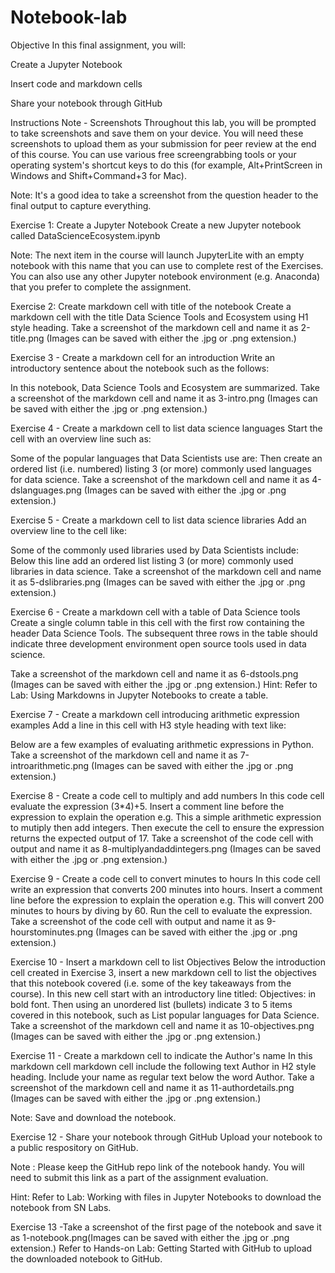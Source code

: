 # Notebook-lab
Objective In this final assignment, you will:

Create a Jupyter Notebook

Insert code and markdown cells

Share your notebook through GitHub

Instructions
Note - Screenshots
Throughout this lab, you will be prompted to take screenshots and save them on your device. You will need these screenshots to upload them as your submission for peer review at the end of this course. You can use various free screengrabbing tools or your operating system's shortcut keys to do this (for example, Alt+PrintScreen in Windows and Shift+Command+3 for Mac).

Note: It's a good idea to take a screenshot from the question header to the final output to capture everything.

Exercise 1: Create a Jupyter Notebook
Create a new Jupyter notebook called DataScienceEcosystem.ipynb

Note: The next item in the course will launch JupyterLite with an empty notebook with this name that you can use to complete rest of the Exercises. You can also use any other Jupyter notebook environment (e.g. Anaconda) that you prefer to complete the assignment.

Exercise 2: Create markdown cell with title of the notebook
Create a markdown cell with the title Data Science Tools and Ecosystem using H1 style heading. Take a screenshot of the markdown cell and name it as 2-title.png (Images can be saved with either the .jpg or .png extension.)

Exercise 3 - Create a markdown cell for an introduction
Write an introductory sentence about the notebook such as the follows:

In this notebook, Data Science Tools and Ecosystem are summarized. Take a screenshot of the markdown cell and name it as 3-intro.png (Images can be saved with either the .jpg or .png extension.)

Exercise 4 - Create a markdown cell to list data science languages
Start the cell with an overview line such as:

Some of the popular languages that Data Scientists use are: Then create an ordered list (i.e. numbered) listing 3 (or more) commonly used languages for data science. Take a screenshot of the markdown cell and name it as 4-dslanguages.png (Images can be saved with either the .jpg or .png extension.)

Exercise 5 - Create a markdown cell to list data science libraries
Add an overview line to the cell like:

Some of the commonly used libraries used by Data Scientists include: Below this line add an ordered list listing 3 (or more) commonly used libraries in data science. Take a screenshot of the markdown cell and name it as 5-dslibraries.png (Images can be saved with either the .jpg or .png extension.)

Exercise 6 - Create a markdown cell with a table of Data Science tools
Create a single column table in this cell with the first row containing the header Data Science Tools. The subsequent three rows in the table should indicate three development environment open source tools used in data science.

Take a screenshot of the markdown cell and name it as 6-dstools.png (Images can be saved with either the .jpg or .png extension.) Hint: Refer to Lab: Using Markdowns in Jupyter Notebooks to create a table.

Exercise 7 - Create a markdown cell introducing arithmetic expression examples
Add a line in this cell with H3 style heading with text like:

Below are a few examples of evaluating arithmetic expressions in Python. Take a screenshot of the markdown cell and name it as 7-introarithmetic.png (Images can be saved with either the .jpg or .png extension.)

Exercise 8 - Create a code cell to multiply and add numbers
In this code cell evaluate the expression (3*4)+5. Insert a comment line before the expression to explain the operation e.g. This a simple arithmetic expression to mutiply then add integers. Then execute the cell to ensure the expression returns the expected output of 17. Take a screenshot of the code cell with output and name it as 8-multiplyandaddintegers.png (Images can be saved with either the .jpg or .png extension.)

Exercise 9 - Create a code cell to convert minutes to hours
In this code cell write an expression that converts 200 minutes into hours. Insert a comment line before the expression to explain the operation e.g. This will convert 200 minutes to hours by diving by 60. Run the cell to evaluate the expression. Take a screenshot of the code cell with output and name it as 9-hourstominutes.png (Images can be saved with either the .jpg or .png extension.)

Exercise 10 - Insert a markdown cell to list Objectives
Below the introduction cell created in Exercise 3, insert a new markdown cell to list the objectives that this notebook covered (i.e. some of the key takeaways from the course). In this new cell start with an introductory line titled: Objectives: in bold font. Then using an unordered list (bullets) indicate 3 to 5 items covered in this notebook, such as List popular languages for Data Science. Take a screenshot of the markdown cell and name it as 10-objectives.png (Images can be saved with either the .jpg or .png extension.)

Exercise 11 - Create a markdown cell to indicate the Author's name
In this markdown cell markdown cell include the following text Author in H2 style heading. Include your name as regular text below the word Author. Take a screenshot of the markdown cell and name it as 11-authordetails.png (Images can be saved with either the .jpg or .png extension.)

Note: Save and download the notebook.

Exercise 12 - Share your notebook through GitHub
Upload your notebook to a public respository on GitHub.

Note : Please keep the GitHub repo link of the notebook handy. You will need to submit this link as a part of the assignment evaluation.

Hint: Refer to Lab: Working with files in Jupyter Notebooks to download the notebook from SN Labs.

Exercise 13 -Take a screenshot of the first page of the notebook and save it as 1-notebook.png(Images can be saved with either the .jpg or .png extension.)
Refer to Hands-on Lab: Getting Started with GitHub to upload the downloaded notebook to GitHub.
